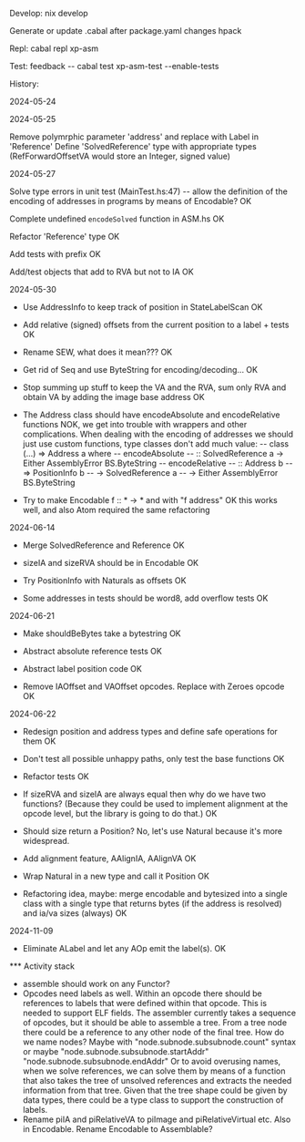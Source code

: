Develop:
nix develop

Generate or update .cabal after package.yaml changes
hpack

Repl:
cabal repl xp-asm

Test: 
feedback -- cabal test xp-asm-test --enable-tests

History: 

2024-05-24

2024-05-25

Remove polymrphic parameter 'address' and replace with Label in 'Reference'
Define 'SolvedReference' type with appropriate types
    (RefForwardOffsetVA would store an Integer, signed value)

2024-05-27

Solve type errors in unit test (MainTest.hs:47) -- allow the definition of
    the encoding of addresses in programs by means of Encodable?
    OK

Complete undefined `encodeSolved` function in ASM.hs
    OK

Refactor 'Reference' type
    OK

Add tests with prefix
    OK

Add/test objects that add to RVA but not to IA
    OK

2024-05-30

- Use AddressInfo to keep track of position in StateLabelScan
  OK

- Add relative (signed) offsets from the current position to a label + tests
  OK

- Rename SEW, what does it mean???
  OK

- Get rid of Seq and use ByteString for encoding/decoding...
  OK

- Stop summing up stuff to keep the VA and the RVA, sum only RVA and 
  obtain VA by adding the image base address
  OK

- The Address class should have encodeAbsolute and encodeRelative functions
  NOK, we get into trouble with wrappers and other complications. When dealing
  with the encoding of addresses we should just use custom functions, type 
  classes don't add much value:
  -- class (...) => Address a where
  --   encodeAbsolute
  --     :: SolvedReference a -> Either AssemblyError BS.ByteString
  --   encodeRelative
  --     :: Address b
  --     => PositionInfo b
  --     -> SolvedReference a
  --     -> Either AssemblyError BS.ByteString

- Try to make Encodable f :: * -> * and with "f address" 
  OK this works well, and also Atom required the same refactoring

2024-06-14

- Merge SolvedReference and Reference
    OK

- sizeIA and sizeRVA should be in Encodable
    OK

- Try PositionInfo with Naturals as offsets
    OK

- Some addresses in tests should be word8, add overflow tests
    OK

2024-06-21

- Make shouldBeBytes take a bytestring
    OK

- Abstract absolute reference tests
    OK

- Abstract label position code
    OK

- Remove IAOffset and VAOffset opcodes. Replace with Zeroes opcode
    OK

2024-06-22

- Redesign position and address types and define safe operations for them
    OK

- Don't test all possible unhappy paths, only test the base functions
    OK

- Refactor tests 
    OK

- If sizeRVA and sizeIA are always equal then why do we have two functions?
    (Because they could be used to implement alignment at the opcode level,
    but the library is going to do that.)
    OK

- Should size return a Position?
    No, let's use Natural because it's more widespread.

- Add alignment feature, AAlignIA, AAlignVA
    OK

- Wrap Natural in a new type and call it Position
    OK

- Refactoring idea, maybe: merge encodable and bytesized into a single class
  with a single type that returns bytes (if the address is resolved) and ia/va sizes (always)
    OK


2024-11-09

- Eliminate ALabel and let any AOp emit the label(s).
    OK

*** Activity stack

- assemble should work on any Functor?
- Opcodes need labels as well. Within an opcode there should be references to
  labels that were defined within that opcode. This is needed to support ELF 
  fields. The assembler currently takes a sequence of opcodes, but it should 
  be able to assemble a tree. From a tree node there could be a reference to 
  any other node of the final tree. How do we name nodes? Maybe with 
  "node.subnode.subsubnode.count" syntax or maybe
  "node.subnode.subsubnode.startAddr"
  "node.subnode.subsubnode.endAddr"
  Or to avoid overusing names, when we solve references, we can solve them by 
  means of a function that also takes the tree of unsolved references and 
  extracts the needed information from that tree.
  Given that the tree shape could be given by data types, there could be 
  a type class to support the construction of labels.
- Rename piIA and piRelativeVA to piImage and piRelativeVirtual etc. Also in 
  Encodable. Rename Encodable to Assemblable?
